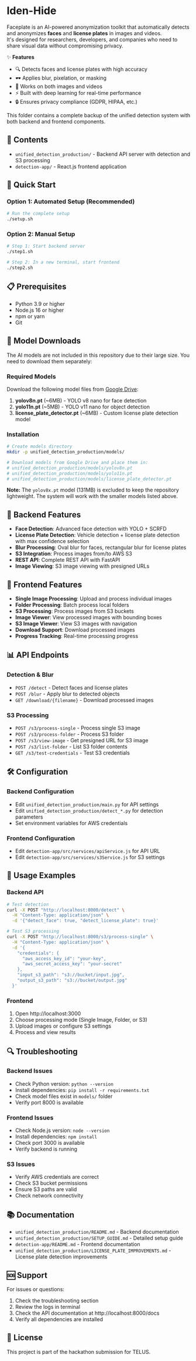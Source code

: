 # Iden-Hide

Faceplate is an AI-powered anonymization toolkit that automatically detects and anonymizes **faces** and **license plates** in images and videos.  
It's designed for researchers, developers, and companies who need to share visual data without compromising privacy.

✨ **Features**
- 🔍 Detects faces and license plates with high accuracy
- 🕶️ Applies blur, pixelation, or masking
- 🎥 Works on both images and videos
- ⚡ Built with deep learning for real-time performance
- 🔒 Ensures privacy compliance (GDPR, HIPAA, etc.)

This folder contains a complete backup of the unified detection system with both backend and frontend components.

## 📁 Contents

- `unified_detection_production/` - Backend API server with detection and S3 processing
- `detection-app/` - React.js frontend application

## 🚀 Quick Start

### Option 1: Automated Setup (Recommended)
```bash
# Run the complete setup
./setup.sh
```

### Option 2: Manual Setup
```bash
# Step 1: Start backend server
./step1.sh

# Step 2: In a new terminal, start frontend
./step2.sh
```

## 📋 Prerequisites

- Python 3.9 or higher
- Node.js 16 or higher
- npm or yarn
- Git

## 🤖 Model Downloads

The AI models are not included in this repository due to their large size. You need to download them separately:

### Required Models
Download the following model files from [Google Drive](https://drive.google.com/drive/folders/1_uy-8pJOlFJV5eoZlzm85cGulOeLhaAX?usp=sharing):

1. **yolov8n.pt** (~6MB) - YOLO v8 nano for face detection
2. **yolo11n.pt** (~5MB) - YOLO v11 nano for object detection  
3. **license_plate_detector.pt** (~6MB) - Custom license plate detection model

### Installation
```bash
# Create models directory
mkdir -p unified_detection_production/models/

# Download models from Google Drive and place them in:
# unified_detection_production/models/yolov8n.pt
# unified_detection_production/models/yolo11n.pt  
# unified_detection_production/models/license_plate_detector.pt
```

**Note:** The `yolov8x.pt` model (131MB) is excluded to keep the repository lightweight. The system will work with the smaller models listed above.

## 🔧 Backend Features

- **Face Detection**: Advanced face detection with YOLO + SCRFD
- **License Plate Detection**: Vehicle detection + license plate detection with max confidence selection
- **Blur Processing**: Oval blur for faces, rectangular blur for license plates
- **S3 Integration**: Process images from/to AWS S3
- **REST API**: Complete REST API with FastAPI
- **Image Viewing**: S3 image viewing with presigned URLs

## 🎨 Frontend Features

- **Single Image Processing**: Upload and process individual images
- **Folder Processing**: Batch process local folders
- **S3 Processing**: Process images from S3 buckets
- **Image Viewer**: View processed images with bounding boxes
- **S3 Image Viewer**: View S3 images with navigation
- **Download Support**: Download processed images
- **Progress Tracking**: Real-time processing progress

## 📊 API Endpoints

### Detection & Blur
- `POST /detect` - Detect faces and license plates
- `POST /blur` - Apply blur to detected objects
- `GET /download/{filename}` - Download processed images

### S3 Processing
- `POST /s3/process-single` - Process single S3 image
- `POST /s3/process-folder` - Process S3 folder
- `POST /s3/view-image` - Get presigned URL for S3 image
- `POST /s3/list-folder` - List S3 folder contents
- `GET /s3/test-credentials` - Test S3 credentials

## 🛠️ Configuration

### Backend Configuration
- Edit `unified_detection_production/main.py` for API settings
- Edit `unified_detection_production/detect_*.py` for detection parameters
- Set environment variables for AWS credentials

### Frontend Configuration
- Edit `detection-app/src/services/apiService.js` for API URL
- Edit `detection-app/src/services/s3Service.js` for S3 settings

## 📝 Usage Examples

### Backend API
```bash
# Test detection
curl -X POST "http://localhost:8000/detect" \
  -H "Content-Type: application/json" \
  -d '{"detect_face": true, "detect_license_plate": true}'

# Test S3 processing
curl -X POST "http://localhost:8000/s3/process-single" \
  -H "Content-Type: application/json" \
  -d '{
    "credentials": {
      "aws_access_key_id": "your-key",
      "aws_secret_access_key": "your-secret"
    },
    "input_s3_path": "s3://bucket/input.jpg",
    "output_s3_path": "s3://bucket/output.jpg"
  }'
```

### Frontend
1. Open http://localhost:3000
2. Choose processing mode (Single Image, Folder, or S3)
3. Upload images or configure S3 settings
4. Process and view results

## 🔍 Troubleshooting

### Backend Issues
- Check Python version: `python --version`
- Install dependencies: `pip install -r requirements.txt`
- Check model files exist in `models/` folder
- Verify port 8000 is available

### Frontend Issues
- Check Node.js version: `node --version`
- Install dependencies: `npm install`
- Check port 3000 is available
- Verify backend is running

### S3 Issues
- Verify AWS credentials are correct
- Check S3 bucket permissions
- Ensure S3 paths are valid
- Check network connectivity

## 📚 Documentation

- `unified_detection_production/README.md` - Backend documentation
- `unified_detection_production/SETUP_GUIDE.md` - Detailed setup guide
- `detection-app/README.md` - Frontend documentation
- `unified_detection_production/LICENSE_PLATE_IMPROVEMENTS.md` - License plate detection improvements

## 🆘 Support

For issues or questions:
1. Check the troubleshooting section
2. Review the logs in terminal
3. Check the API documentation at http://localhost:8000/docs
4. Verify all dependencies are installed

## 📄 License

This project is part of the hackathon submission for TELUS.
